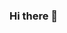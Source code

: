 ### Hi there 👋

<!--
**JaydaWalker/jaydawalker** is a ✨ _special_ ✨ repository because its `README.md` (this file) appears on your GitHub profile.
Change test
-->

